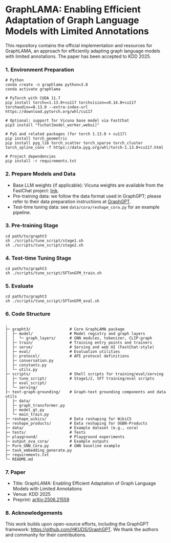 # GraphLAMA: Enabling Efficient Adaptation of Graph Language Models with Limited Annotations

This repository contains the official implementation and resources for GraphLAMA, an approach for efficiently adapting graph language models with limited annotations. The paper has been accepted to KDD 2025.

### 1. Environment Preparation
```shell
# Python
conda create -n graphlama python=3.8
conda activate graphlama

# PyTorch with CUDA 11.7
pip install torch==1.13.0+cu117 torchvision==0.14.0+cu117 torchaudio==0.13.0 --extra-index-url https://download.pytorch.org/whl/cu117

# Optional: support for Vicuna base model via FastChat
pip3 install "fschat[model_worker,webui]"

# PyG and related packages (for torch 1.13.0 + cu117)
pip install torch_geometric
pip install pyg_lib torch_scatter torch_sparse torch_cluster torch_spline_conv -f https://data.pyg.org/whl/torch-1.13.0+cu117.html

# Project dependencies
pip install -r requirements.txt
```

### 2. Prepare Models and Data
- Base LLM weights (if applicable): Vicuna weights are available from the FastChat project: [link](https://github.com/lm-sys/FastChat#model-weights).
- Pre-training data: we follow the data format used in GraphGPT; please refer to their data preparation instructions at [GraphGPT](https://github.com/HKUDS/GraphGPT).
- Test-time tuning data: see `data/cora/reshape_cora.py` for an example pipeline.

### 3. Pre-training Stage
```shell
cd path/to/grapht3
sh ./scripts/tune_script/stage1.sh
sh ./scripts/tune_script/stage2.sh
```

### 4. Test-time Tuning Stage
```shell
cd path/to/grapht3
sh ./scripts/tune_script/SFTonGFM_train.sh
```

### 5. Evaluate
```shell
cd path/to/grapht3
sh ./scripts/tune_script/SFTonGFM_eval.sh
```

### 6. Code Structure
```
.
├─ grapht3/                 # Core GraphLAMA package
│  ├─ model/                # Model registry and graph layers
│  │  └─ graph_layers/      # GNN modules, tokenizer, CLIP-graph
│  ├─ train/                # Training entry points and trainers
│  ├─ serve/                # Serving and web UI (FastChat-style)
│  ├─ eval/                 # Evaluation utilities
│  ├─ protocol/             # API protocol definitions
│  ├─ conversation.py
│  ├─ constants.py
│  └─ utils.py
├─ scripts/                 # Shell scripts for training/eval/serving
│  ├─ tune_script/          # Stage1/2, SFT training/eval scripts
│  ├─ eval_script/
│  └─ serving/
├─ text-graph-grounding/    # Graph-text grounding components and data utils
│  ├─ data/
│  ├─ graph_transformer.py
│  ├─ model_gt.py
│  └─ main_train.py
├─ reshape_wikics/          # Data reshaping for WikiCS
├─ reshape_products/        # Data reshaping for OGBN-Products
├─ data/                    # Example dataset (e.g., cora)
├─ tests/                   # Tests
├─ playground/              # Playground experiments
├─ output_eva_cora/         # Example outputs
├─ Pure_GNN_Cora.py         # GNN baseline example
├─ task_embedding_generate.py
├─ requirements.txt
└─ README.md
```

### 7. Paper
- Title: GraphLAMA: Enabling Efficient Adaptation of Graph Language Models with Limited Annotations
- Venue: KDD 2025
- Preprint: [arXiv:2506.21559](https://arxiv.org/pdf/2506.21559)

### 8. Acknowledgements
This work builds upon open-source efforts, including the GraphGPT framework: https://github.com/HKUDS/GraphGPT. We thank the authors and community for their contributions.